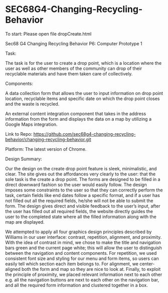 # SEC68G4-Changing-Recycling-Behavior

To start: Please open file dropCreate.html

Sec68 G4 Changing Recycling Behavior P6: Computer Prototype 1

Task:

The task is for the user to create a drop point, which is a location where the user as well as other members of the community can drop of their recyclable materials and have them taken care of collectively.

Components:

A data collection form that allows the user to input information on drop point location, recyclable items and specific date on which the drop point closes and the waste is recycled.

An external content integration component that takes in the address information from the form and displays the data on a map by utilizing a Google Maps integration.

Link to Repo: https://github.com/sec68g4-changing-recycling-behavior/changing-recycling-behavior.git

Platform: The latest version of Chrome.

Design Summary:

Our the design on the create drop point feature is sleek, minimalistic, and clear. The site gives out the affordances very clearly to the user: that the sole task is the create a drop point. The forms are designed to be filled in a direct downward fashion so the user would easily follow. The design imposes some constraints to the user so that they can correctly perform the task, certain fields like end dates follow a specific format, and if a user has not filled out all the required fields, he/she will not be able to submit the form. The design gives direct and visible feedback to the user’s input, after the user has filled out all required fields, the website directly guides the user to the completed state where all the filled information along with the map are displayed.

We attempted to apply all four graphics design principles described by Williams in our user interface: contrast, repetition, alignment, and proximity. With the idea of contrast in mind, we chose to make the title and navigation bars green and the current page white; this will allow the user to distinguish between the navigation and content components. For repetition, we used consistent font size and styling for our menu and form items, so users can easily tell which section each item belongs to. For alignment, we center-aligned both the form and map so they are nice to look at. Finally, to exploit the principle of proximity, we placed relevant information next to each other e.g. all the navigation buttons are next to each other on the navigation bar, and all the required form information and clustered together in a box.
